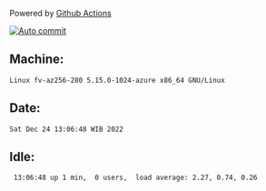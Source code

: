 Powered by [Github Actions](https://github.com/features/actions)

[![Auto commit](https://github.com/hiage/workstation/workflows/Auto%20commit/badge.svg)](https://github.com/hiage/workstation/actions?query=workflow%3A%22Auto+commit%22)

## Machine:
```
Linux fv-az256-280 5.15.0-1024-azure x86_64 GNU/Linux
```
## Date:
```
Sat Dec 24 13:06:48 WIB 2022
```
## Idle:
```
 13:06:48 up 1 min,  0 users,  load average: 2.27, 0.74, 0.26
```
